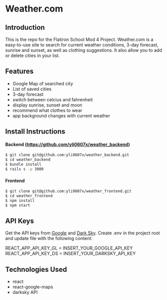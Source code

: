 # Weather.com

## Introduction

This is the repo for the Flatiron School Mod 4 Project. Weather.com is a easy-to-use site to search for current weather conditions, 3-day forecast, sunrise and sunset, as well as clothing suggestions. It also allow you to add or delete cities in your list. 

## Features 
- Google Map of searched city
- List of saved cities
- 3-day forecast 
- switch between celcius and fahrenheit 
- display sunrise, sunset and moon
- recommend what clothes to wear
- app background changes with current weather

## Install Instructions

#### Backend (https://github.com/yli0607x/weather_backend)
```sh
$ git clone git@github.com:yli0607x/weather_backend.git
$ cd weather_backend
$ bundle install
$ rails s -p 3000
```

#### Frontend
```sh
$ git clone git@github.com:yli0607x/weather_frontend.git
$ cd weather_frontend
$ npm install 
$ npm start
```

## API Keys 
Get the API keys from [Google](https://developers.google.com/maps/documentation/javascript/get-api-key) and [Dark Sky](https://darksky.net/dev).
Create .env in the project root and update file with the following content:

REACT_APP_API_KEY_GL = INSERT_YOUR_GOOGLE_API_KEY<br>
REACT_APP_API_KEY_DS = INSERT_YOUR_DARKSKY_API_KEY


## Technologies Used
- react
- react-google-maps
- darksky API
